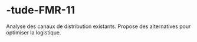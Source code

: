 # -tude-FMR-11
Analyse des canaux de distribution existants. Propose des alternatives pour optimiser la logistique.
